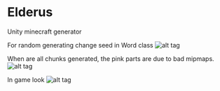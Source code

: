 # Elderus
Unity minecraft generator

For random generating change seed in Word class
![alt tag](http://image.prntscr.com/image/0a2287db20214153b42e7f8e7fa68728.png)

When are all chunks generated, the pink parts are due to bad mipmaps.
![alt tag](http://image.prntscr.com/image/43a968a3e2b0469a85c838c24b3091ff.png)

In game look
![alt tag](http://image.prntscr.com/image/a0172c2129fb4328bfadaf84b07c8c76.png)
